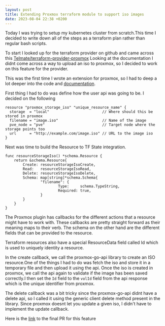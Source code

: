 ```yaml
---
layout: post
title: Extending Proxmox terraform module to support iso images
date: 2023-08-04 22:38 +0200
---
```

Today I was trying to setup my kubernetes cluster from scratch.This time I decided to write down all of the steps as a terraform plan rather than regular bash scripts.

To start I looked up for the terraform provider on github and came across this [Telmate/terraform-provider-proxmox](https://github.com/Telmate/terraform-provider-proxmox)
Looking at the documentation I didnt come across a way to upload an iso to proxmox, so I decided to work on this feature for the provider.

This was the first time I wrote an extension for proxmox, so I had to deep a lot deeper into the code and [documentation](https://developer.hashicorp.com/terraform/plugin/sdkv2).

First thing I had to do was define how the user api was going to be.
I decided on the following

```
resource "proxmox_storage_iso" "unique_resource_name" {
  storage  = "local"                        // Where should this be stored in proxmox
  filename = "image.iso"                    // Name of the image
  pve_node = "pve"                          // Target node where the storage points too
  url      = "http://example.com/image.iso" // URL to the image iso
}
```

Next was time to build the Resource to TF State integration.
```
func resourceStorageIso() *schema.Resource {
	return &schema.Resource{
		Create: resourceStorageIsoCreate,
		Read:   resourceStorageIsoRead,
		Delete: resourceStorageIsoDelete,
        Schema: map[string]*schema.Schema{
                "filename": {
                        Type:     schema.TypeString,
                        Required: true,
                }
        }
    }
}
```

The Proxmox plugin has callbacks for the different actions that a resource might have to work with.
These callbacks are pretty straight forward as their meaning maps to their verb.
The schema on the other hand are the different fields that can be provided to the resource.

Terraform resources also have a special ResourceData field called Id which is used to uniquely identity a resource.

In the create callback, we call the proxmox-go-api library to create an ISO resource.One of the things I had to do was fetch the iso and store it in a temporary file and then upload it using the api.
Once the iso is created in proxmox, we call the api again to validate if the image has been saved correctly.I then set the `Id` field to the `volId` field from the api response which is the unique identifier 
from proxmox.

The delete callback was a bit tricky since the proxmox-go-api didnt have a delete api, so I called it using the generic client delete method present in the library.
Since proxmox doesnt let you update a given iso, I didn't have to implement the update callback.

Here is the [link](https://github.com/Telmate/terraform-provider-proxmox/compare/master...h0lyalg0rithm:terraform-provider-proxmox:add_resource_storage_iso) to the final PR for this feature
